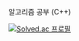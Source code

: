 알고리즘 공부 (C++)

[![Solved.ac 프로필](http://mazassumnida.wtf/api/v2/generate_badge?boj=hithere314)](https://solved.ac/hithere314)
